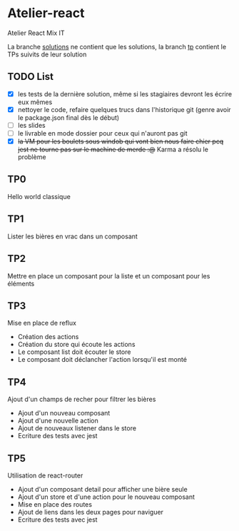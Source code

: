 # Atelier-react
Atelier React Mix IT

La branche [solutions](https://github.com/Zenika/atelier-react/tree/solutions) ne contient que les solutions,
la branch [tp](https://github.com/Zenika/atelier-react/tree/tp) contient le TPs suivits de leur solution

## TODO List
- [x] les tests de la dernière solution, même si les stagiaires devront les écrire eux mêmes
- [x] nettoyer le code, refaire quelques trucs dans l'historique git (genre avoir le package.json final dès le début)
- [ ] les slides
- [ ] le livrable en mode dossier pour ceux qui n'auront pas git
- [x] ~~la VM pour les boulets sous windob qui vont bien nous faire chier pcq jest ne tourne pas sur le machine de merde :@~~ Karma a résolu le problème

## TP0
Hello world classique

## TP1
Lister les bières en vrac dans un composant

## TP2
Mettre en place un composant pour la liste et un composant pour les éléments

## TP3
Mise en place de reflux
- Création des actions
- Création du store qui écoute les actions
- Le composant list doit écouter le store
- Le composant doit déclancher l'action lorsqu'il est monté

## TP4
Ajout d'un champs de recher pour filtrer les bières
- Ajout d'un nouveau composant
- Ajout d'une nouvelle action
- Ajout de nouveaux listener dans le store
- Ecriture des tests avec jest

## TP5
Utilisation de react-router
- Ajout d'un composant detail pour afficher une bière seule
- Ajout d'un store et d'une action pour le nouveau composant
- Mise en place des routes
- Ajout de liens dans les deux pages pour naviguer
- Ecriture des tests avec jest
